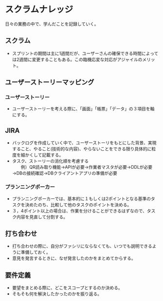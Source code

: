 # スクラムナレッジ
日々の業務の中で、学んだことを記録していく。

## スクラム
* スプリントの期間は主に1週間だが、ユーザーさんの確保できる時間によっては2週間に変更することもある。この臨機応変な対応がアジャイルのメリット。

## ユーザーストーリーマッピング
### ユーザーストーリー
* ユーザーストーリーを考える際に、「画面」「帳票」「データ」の３項目を軸にする。

## JIRA
* バックログを作成していく中で、ユーザーストーリをもとにした背景、実現すること、やること(技術的な内容)、やらないことをできる限り具体的に粒度を細かくして記載する。
* タスク、ストーリーの消化順を考慮する  
　　例）QR読み取り機能→APIが必要→作業者マスタが必要→DDLが必要→DBの接続確認→DBクライアントアプリの準備が必要

### プランニングポーカー
* プランニングポーカーでは、基本的に１もしくは2ポイントとなる基準のタスクを決めたのち、比較して他のタスクのポイントを決める。
* ３，4ポイント以上の場合は、作業を分けることができるはずなので、タスク内容を見直して分割する。

## 打ち合わせ
* 打ち合わせの際に、自分がファシリにならなくても、いつでも説明できるように準備しておく。
* 意見を発言するときに、なぜ発言したのかをまとめてからする。

## 要件定義
* 要望をまとめる際に、どこをスコープとするのか決める。
* そもそも何を解決したかったのかを振り返る。
